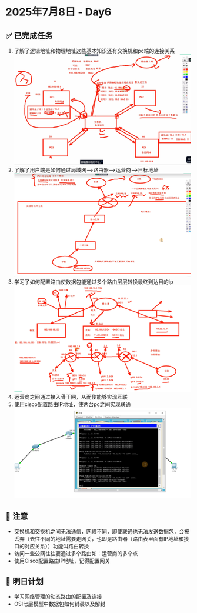 # 2025年7月8日 - Day6 
## ✅ 已完成任务
1. 了解了逻辑地址和物理地址这些基本知识还有交换机和pc端的连接关系![交换机和PC端连接图](https://github.com/YJUNO6/cloud-devops-learning/blob/main/0_%E6%88%90%E9%95%BF%E6%97%A5%E8%AE%B0/20250706_Day6/screenshot/%E5%B1%8F%E5%B9%95%E6%88%AA%E5%9B%BE%202025-07-08%20143236.png)
2. 了解了用户端是如何通过局域网-->路由器-->运营商-->目标地址![用户到公网的路径图](https://github.com/YJUNO6/cloud-devops-learning/blob/main/0_%E6%88%90%E9%95%BF%E6%97%A5%E8%AE%B0/20250706_Day6/screenshot/%E5%B1%8F%E5%B9%95%E6%88%AA%E5%9B%BE%202025-07-08%20153446.png)
3. 学习了如何配置路由使数据包能通过多个路由层层转换最终到达目的ip![数据包在路由间传输图](https://github.com/YJUNO6/cloud-devops-learning/blob/main/0_%E6%88%90%E9%95%BF%E6%97%A5%E8%AE%B0/20250706_Day6/screenshot/%E5%B1%8F%E5%B9%95%E6%88%AA%E5%9B%BE%202025-07-08%20210829.png)
4. 运营商之间通过接入骨干网，从而使能够实现互联
5. 使用cisco配置路由IP地址，使两台pc之间实现联通![实验结果图](https://github.com/YJUNO6/cloud-devops-learning/blob/main/0_%E6%88%90%E9%95%BF%E6%97%A5%E8%AE%B0/20250706_Day6/screenshot/%E5%B1%8F%E5%B9%95%E6%88%AA%E5%9B%BE%202025-07-09%20111513.png)

## 🐞 注意
* 交换机和交换机之间无法通信，网段不同，即使联通也无法发送数据包，会被丢弃（去往不同的地址需要走网关，也即是路由器（路由表里面有IP地址和接口的对应关系））功能叫路由转换
*  访问一些公网往往要通过多个路由如：运营商的多个点
*  使用Cisco配置路由IP地址，记得配置网关

## 📌 明日计划
* 学习网络管理的动态路由的配置及连接
* OSI七层模型中数据包如何封装以及解封
